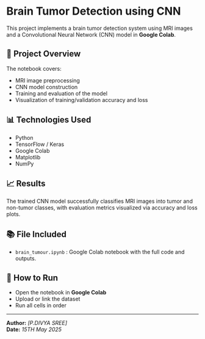
# Brain Tumor Detection using CNN

This project implements a brain tumor detection system using MRI images and a Convolutional Neural Network (CNN) model in **Google Colab**.

## 📄 Project Overview
The notebook covers:
- MRI image preprocessing
- CNN model construction
- Training and evaluation of the model
- Visualization of training/validation accuracy and loss

## 📊 Technologies Used
- Python
- TensorFlow / Keras
- Google Colab
- Matplotlib
- NumPy

## 📈 Results
The trained CNN model successfully classifies MRI images into tumor and non-tumor classes, with evaluation metrics visualized via accuracy and loss plots.

## 📚 File Included
- `brain_tumour.ipynb` : Google Colab notebook with the full code and outputs.

## 🔗 How to Run
- Open the notebook in **Google Colab**
- Upload or link the dataset
- Run all cells in order

---

**Author:** *[P.DIVYA SREE]*  
**Date:** *15TH May 2025*
